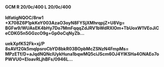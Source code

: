 #### GCM R 20/0c/400 L 20/0c/400
**ldfatigNQOC/8rw1**<br/>**+X708Z6P1pkKeY003AzaO3oyN8FYSjXMhrqpjZ+U8Vg=**<br/>**BGFw9/WUAsEK4bHy7Do7MmFqqqZdJRV1bWdRXlOm+TbUoxW1VEoJiCeCDKG5n5GGzcO9g+Gp0oCqNyZb...**<br/><br/>
**uekXpfK52Fk+xj/P**<br/>**8sAVf2Gk5mqlpsroCbYD8bkR03BOpbMcZSNzN4FmpMs=**<br/>**MPzETf/D+aJqdNQNcIUykHuna1bqwMQ5ciJScm6OJ4YlKSHa4ONAEo7oPWVU0+EloavRLjhBFs/0946L...**